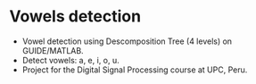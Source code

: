 # Vowels detection
- Vowel detection using Descomposition Tree (4 levels) on GUIDE/MATLAB.
- Detect vowels: a, e, i, o, u.
- Project for the Digital Signal Processing course at UPC, Peru.
